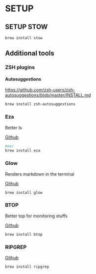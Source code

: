 # SETUP

## SETUP STOW

```bash
brew install stow
```

## Additional tools

### ZSH plugins

#### Autosuggestions

https://github.com/zsh-users/zsh-autosuggestions/blob/master/INSTALL.md

```bash
brew install zsh-autosuggestions
```


### Eza
Better ls

[Github](https://github.com/aristocratos/btop)

```bash
#mac
brew install eza

```

### Glow
Renders markdown in the terminal

[Github](https://github.com/aristocratos/btop)
```bash
brew install glow
```

### BTOP

Better top for monitoring stuffs

[Github](https://github.com/aristocratos/btop)

```bash
brew install btop
```

### RIPGREP

[Github](https://github.com/BurntSushi/ripgrep#installation)

```bash
brew install ripgrep
```
